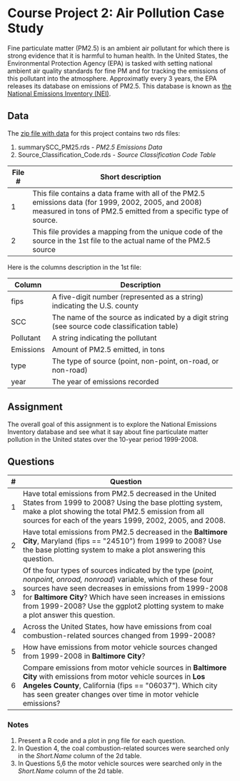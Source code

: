 # Course Project 2: Air Pollution Case Study

Fine particulate matter (PM2.5) is an ambient air pollutant for which there is strong evidence that it is harmful to human health. In the United States, the Environmental Protection Agency (EPA) is tasked with setting national ambient air quality standards for fine PM and for tracking the emissions of this pollutant into the atmosphere. Approximatly every 3 years, the EPA releases its database on emissions of PM2.5. This database is known as [the National Emissions Inventory (NEI)](https://www.epa.gov/air-emissions-inventories). 

## Data
The [zip file with data](https://d396qusza40orc.cloudfront.net/exdata%2Fdata%2FNEI_data.zip) for this project contains two rds files:  
  1.  summarySCC_PM25.rds - _PM2.5 Emissions Data_   
  2.  Source_Classification_Code.rds - _Source Classification Code Table_  

File \# | Short description
--------|---------------------------------------------------------------------
1       | This file contains a data frame with all of the PM2.5 emissions data (for 1999, 2002, 2005, and 2008) measured in tons of PM2.5 emitted from a specific type of source. 
2       | This file provides a mapping from the unique code of the source in the 1st file to the actual name of the PM2.5 source

Here is the columns description in the 1st file:

Column     | Description
-----------|---------------------------------------------------------------------------------------
fips       | A five-digit number (represented as a string) indicating the U.S. county
SCC        | The name of the source as indicated by a digit string (see source code classification table)
Pollutant  | A string indicating the pollutant
Emissions  | Amount of PM2.5 emitted, in tons
type       | The type of source (point, non-point, on-road, or non-road)
year       | The year of emissions recorded


## Assignment
The overall goal of this assignment is to explore the National Emissions Inventory database and see what it say about fine particulate matter pollution in the United states over the 10-year period 1999-2008.

## Questions 
\# | Question
---|------------------------------------------------------------------------------------
1  | Have total emissions from PM2.5 decreased in the United States from 1999 to 2008? Using the base plotting system, make a plot showing the total PM2.5 emission from all sources for each of the years 1999, 2002, 2005, and 2008.      
2  | Have total emissions from PM2.5 decreased in the __Baltimore City__, Maryland (fips == "24510") from 1999 to 2008? Use the base plotting system to make a plot answering this question.
3  | Of the four types of sources indicated by the type (_point, nonpoint, onroad, nonroad_) variable, which of these four sources have seen decreases in emissions from 1999-2008 for __Baltimore City__? Which have seen increases in emissions from 1999-2008? Use the ggplot2 plotting system to make a plot answer this question.
4  | Across the United States, how have emissions from coal combustion-related sources changed from 1999-2008?
5  | How have emissions from motor vehicle sources changed from 1999-2008 in __Baltimore City__?
6  | Compare emissions from motor vehicle sources in __Baltimore City__ with emissions from motor vehicle sources in __Los Angeles County__, California (fips == "06037"). Which city has seen greater changes over time in motor vehicle emissions?

### Notes
1.  Present a R code and a plot in png file for each question.
2.  In Question 4, the coal combustion-related sources were searched only in the _Short.Name_ column of the 2d table.
3.  In Questions 5,6 the  motor vehicle sources were searched only in the _Short.Name_ column of the 2d table. 

